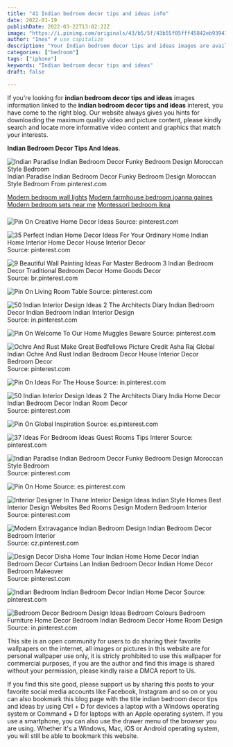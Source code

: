 ```yaml
---
title: "41 Indian bedroom decor tips and ideas info"
date: 2022-01-19
publishDate: 2022-03-22T13:02:22Z
image: "https://i.pinimg.com/originals/43/b5/5f/43b55f05fff45842eb939471e53014d3.jpg"
author: "Ines" # use capitalize
description: "Your Indian bedroom decor tips and ideas images are available in this site. Indian bedroom decor tips and ideas are a topic that is being searched for and liked by netizens now. You can Find and Download the Indian bedroom decor tips and ideas files here. Find and Download all free photos and vectors."
categories: ["bedroom"]
tags: ["iphone"]
keywords: "Indian bedroom decor tips and ideas"
draft: false

---
```


If you're looking for **indian bedroom decor tips and ideas** images information linked to the **indian bedroom decor tips and ideas** interest, you have come to the right  blog.  Our website always  gives you  hints  for downloading  the maximum  quality video and picture  content, please kindly search and locate more informative video content and graphics  that match your interests.

**Indian Bedroom Decor Tips And Ideas**. 

![Indian Paradise Indian Bedroom Decor Funky Bedroom Design Moroccan Style Bedroom](https://i.pinimg.com/originals/ae/fa/33/aefa33c184ef2ec562ba7a228360ae82.jpg "Indian Paradise Indian Bedroom Decor Funky Bedroom Design Moroccan Style Bedroom")
Indian Paradise Indian Bedroom Decor Funky Bedroom Design Moroccan Style Bedroom From pinterest.com

[Modern bedroom wall lights](/modern-bedroom-wall-lights/)
[Modern farmhouse bedroom joanna gaines](/modern-farmhouse-bedroom-joanna-gaines/)
[Modern bedroom sets near me](/modern-bedroom-sets-near-me/)
[Montessori bedroom ikea](/montessori-bedroom-ikea/)



### 

 


![Pin On Creative Home Decor Ideas](https://i.pinimg.com/originals/3a/eb/20/3aeb201ace76f822dfeb745b03ff9422.jpg "Pin On Creative Home Decor Ideas")
Source: pinterest.com

 

![35 Perfect Indian Home Decor Ideas For Your Ordinary Home Indian Home Interior Home Decor House Interior Decor](https://i.pinimg.com/originals/ff/b8/2d/ffb82d073f6826c81f6ffe016c8e7225.jpg "35 Perfect Indian Home Decor Ideas For Your Ordinary Home Indian Home Interior Home Decor House Interior Decor")
Source: pinterest.com

 

![9 Beautiful Wall Painting Ideas For Master Bedroom 3 Indian Bedroom Decor Traditional Bedroom Decor Home Goods Decor](https://i.pinimg.com/originals/bb/a6/92/bba6920b6fcdf9eb73e1b424b0d2e1c4.png "9 Beautiful Wall Painting Ideas For Master Bedroom 3 Indian Bedroom Decor Traditional Bedroom Decor Home Goods Decor")
Source: br.pinterest.com

 

![Pin On Living Room Table](https://i.pinimg.com/originals/ac/7a/8e/ac7a8ef7d522d32f6ad4d1eb706cace3.jpg "Pin On Living Room Table")
Source: pinterest.com

 

![50 Indian Interior Design Ideas 2 The Architects Diary Indian Bedroom Decor Indian Bedroom Indian Interior Design](https://i.pinimg.com/564x/51/13/60/511360c5fbc286e4d7fb984dfa4f0a66.jpg "50 Indian Interior Design Ideas 2 The Architects Diary Indian Bedroom Decor Indian Bedroom Indian Interior Design")
Source: in.pinterest.com

 

![Pin On Welcome To Our Home Muggles Beware](https://i.pinimg.com/736x/dd/a4/f7/dda4f72023d724bff88bafa40d930745.jpg "Pin On Welcome To Our Home Muggles Beware")
Source: pinterest.com

 

![Ochre And Rust Make Great Bedfellows Picture Credit Asha Raj Global Indian Ochre And Rust Indian Bedroom Decor House Interior Decor Bedroom Decor](https://i.pinimg.com/736x/ca/4c/e7/ca4ce79accb12af08dd91c6ae3de5efd.jpg "Ochre And Rust Make Great Bedfellows Picture Credit Asha Raj Global Indian Ochre And Rust Indian Bedroom Decor House Interior Decor Bedroom Decor")
Source: pinterest.com

 

![Pin On Ideas For The House](https://i.pinimg.com/originals/de/fa/ec/defaec1e346260fcc03d42f183312754.jpg "Pin On Ideas For The House")
Source: in.pinterest.com

 

![50 Indian Interior Design Ideas 2 The Architects Diary India Home Decor Indian Bedroom Decor Indian Room Decor](https://i.pinimg.com/474x/35/0d/06/350d06670dd5cecb1df4f02d73e8f90f.jpg "50 Indian Interior Design Ideas 2 The Architects Diary India Home Decor Indian Bedroom Decor Indian Room Decor")
Source: pinterest.com

 

![Pin On Global Inspiration](https://i.pinimg.com/originals/c9/ba/f3/c9baf3e801af6cb1bea6601b9af12236.jpg "Pin On Global Inspiration")
Source: es.pinterest.com

 

![37 Ideas For Bedroom Ideas Guest Rooms Tips Interer](https://i.pinimg.com/474x/a8/02/5a/a8025a69ecfd3f0dfcadb5982a3518fa.jpg "37 Ideas For Bedroom Ideas Guest Rooms Tips Interer")
Source: pinterest.com

 

![Indian Paradise Indian Bedroom Decor Funky Bedroom Design Moroccan Style Bedroom](https://i.pinimg.com/originals/ae/fa/33/aefa33c184ef2ec562ba7a228360ae82.jpg "Indian Paradise Indian Bedroom Decor Funky Bedroom Design Moroccan Style Bedroom")
Source: pinterest.com

 

![Pin On Home](https://i.pinimg.com/originals/81/c8/3e/81c83e2592d9da0ebec0b9c3854c8e6f.jpg "Pin On Home")
Source: es.pinterest.com

 

![Interior Designer In Thane Interior Design Ideas Indian Style Homes Best Interior Design Websites Bed Rooms Design Modern Bedroom Interior](https://i.pinimg.com/originals/68/a7/5d/68a75d5bcb8aae2eef25494cb596db14.jpg "Interior Designer In Thane Interior Design Ideas Indian Style Homes Best Interior Design Websites Bed Rooms Design Modern Bedroom Interior")
Source: pinterest.com

 

![Modern Extravagance Indian Bedroom Design Indian Bedroom Decor Bedroom Interior](https://i.pinimg.com/originals/67/05/56/670556fcff589d4d2d933544d97e12c2.jpg "Modern Extravagance Indian Bedroom Design Indian Bedroom Decor Bedroom Interior")
Source: cz.pinterest.com

 

![Design Decor Disha Home Tour Indian Home Home Decor Indian Bedroom Decor Curtains Lan Indian Bedroom Decor Indian Home Decor Bedroom Makeover](https://i.pinimg.com/736x/bf/10/a4/bf10a420b786d05e41817bc5617546e9.jpg "Design Decor Disha Home Tour Indian Home Home Decor Indian Bedroom Decor Curtains Lan Indian Bedroom Decor Indian Home Decor Bedroom Makeover")
Source: pinterest.com

 

![Indian Bedroom Indian Bedroom Decor Indian Home Decor](https://i.pinimg.com/originals/25/dd/af/25ddaf38ff48f4e57ff4b8b86bd28016.jpg "Indian Bedroom Indian Bedroom Decor Indian Home Decor")
Source: pinterest.com

 

![Bedroom Decor Bedroom Design Ideas Bedroom Colours Bedroom Furniture Home Decor Bedroom Indian Bedroom Decor Home Room Design](https://i.pinimg.com/originals/43/b5/5f/43b55f05fff45842eb939471e53014d3.jpg "Bedroom Decor Bedroom Design Ideas Bedroom Colours Bedroom Furniture Home Decor Bedroom Indian Bedroom Decor Home Room Design")
Source: in.pinterest.com

 

This site is an open community for users to do sharing their favorite wallpapers on the internet, all images or pictures in this website are for personal wallpaper use only, it is stricly prohibited to use this wallpaper for commercial purposes, if you are the author and find this image is shared without your permission, please kindly raise a DMCA report to Us.

If you find this site good, please support us by sharing this posts to your favorite social media accounts like Facebook, Instagram and so on or you can also bookmark this blog page with the title indian bedroom decor tips and ideas by using Ctrl + D for devices a laptop with a Windows operating system or Command + D for laptops with an Apple operating system. If you use a smartphone, you can also use the drawer menu of the browser you are using. Whether it's a Windows, Mac, iOS or Android operating system, you will still be able to bookmark this website.
